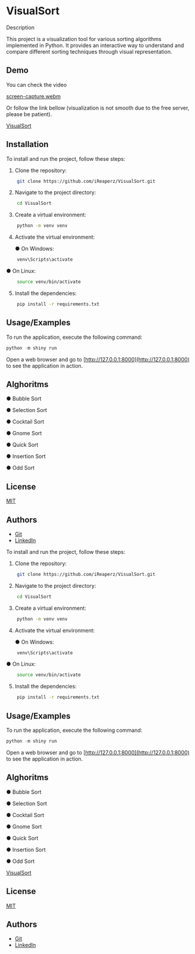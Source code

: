 
# VisualSort

Description

This project is a visualization tool for various sorting algorithms implemented in Python.
It provides an interactive way to understand and compare different sorting techniques through visual representation.

## Demo

You can check the video

[screen-capture.webm](https://github.com/iReaperz/VisualSort/assets/38584864/e95a44ad-3723-4086-a0e6-cff489d2a2c3)

Or follow the link bellow (visualization is not smooth due to the free server, please be patient).

[VisualSort](https://simonyannoy.shinyapps.io/visualsort/)


## Installation

To install and run the project, follow these steps:

1. Clone the repository:

```bash
    git clone https://github.com/iReaperz/VisualSort.git
```
2. Navigate to the project directory:
```bash
    cd VisualSort
```
3. Create a virtual environment:

```bash
    python -m venv venv
```
4. Activate the virtual environment:

   ● On Windows:
```bash
    venv\Scripts\activate
```
   ● On Linux:
```bash
    source venv/bin/activate
```
5. Install the dependencies:
```bash
    pip install -r requirements.txt
```
## Usage/Examples

To run the application, execute the following command:
```python
python -m shiny run 
```
Open a web browser and go to [http://127.0.0.1:8000](http://127.0.0.1:8000) to see the application in action.

## Alghoritms

● Bubble Sort

● Selection Sort

● Cocktail Sort

● Gnome Sort

● Quick Sort

● Insertion Sort

● Odd Sort


## License

[MIT](https://choosealicense.com/licenses/mit/)

## Authors

- [Git](https://github.com/iReaperz)
- [LinkedIn](https://www.linkedin.com/in/noy-simonyan-888683266/)




To install and run the project, follow these steps:

1. Clone the repository:

```bash
    git clone https://github.com/iReaperz/VisualSort.git
```
2. Navigate to the project directory:
```bash
    cd VisualSort
```
3. Create a virtual environment:

```bash
    python -m venv venv
```
4. Activate the virtual environment:

   ● On Windows:
```bash
    venv\Scripts\activate
```
   ● On Linux:
```bash
    source venv/bin/activate
```
5. Install the dependencies:
```bash
    pip install -r requirements.txt
```
## Usage/Examples

To run the application, execute the following command:
```python
python -m shiny run 
```
Open a web browser and go to [http://127.0.0.1:8000](http://127.0.0.1:8000) to see the application in action.

## Alghoritms

● Bubble Sort

● Selection Sort

● Cocktail Sort

● Gnome Sort

● Quick Sort

● Insertion Sort

● Odd Sort


[VisualSort](https://simonyannoy.shinyapps.io/visualsort/)

## License

[MIT](https://choosealicense.com/licenses/mit/)

## Authors

- [Git](https://github.com/iReaperz)
- [LinkedIn](https://www.linkedin.com/in/noy-simonyan-888683266/)


